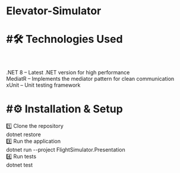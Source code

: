# Elevator-Simulator

# #🛠️ Technologies Used <br /> <br />
.NET 8 – Latest .NET version for high performance <br />
MediatR – Implements the mediator pattern for clean communication <br />
xUnit – Unit testing framework <br />


# #⚙️ Installation & Setup <br />
1️⃣ Clone the repository <br />
dotnet restore <br />
3️⃣ Run the application <br />
dotnet run --project FlightSimulator.Presentation <br />
4️⃣ Run tests <br />
dotnet test <br />


